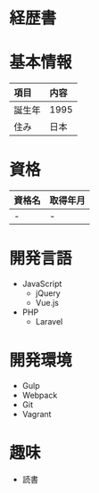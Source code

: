 # 経歴書

# 基本情報
|項目|内容|
|:---|:---|
|誕生年|1995|
|住み|日本|

# 資格
|資格名|取得年月|
|:---|:---|
|-|-|


# 開発言語
* JavaScript
	* jQuery
	* Vue.js
* PHP
	* Laravel

# 開発環境
* Gulp
* Webpack
* Git
* Vagrant

# 趣味
* 読書